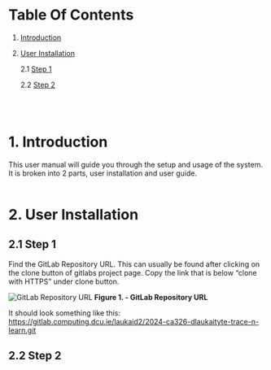 # Table Of Contents
1. [Introduction](#1-introduction)

2. [User Installation](#2-user-installation)

    2.1 [Step 1](#21-step-1)

    2.2 [Step 2](#22-step-2)



<br><br>
# 1. Introduction
This user manual will guide you through the setup and usage of the system. It is broken into 2 parts, user installation and user guide.
<br><br>
# 2. User Installation
## 2.1 Step 1
Find the GitLab Repository URL. This can usually be found after clicking on the clone button of gitlabs project page. Copy the link that is below “clone with HTTPS” under clone button.

![GitLab Repository URL](images/GitLab_Repository_URL.png)
**Figure 1. - GitLab Repository URL**

It should look something like this: https://gitlab.computing.dcu.ie/laukaid2/2024-ca326-dlaukaityte-trace-n-learn.git

## 2.2 Step 2

